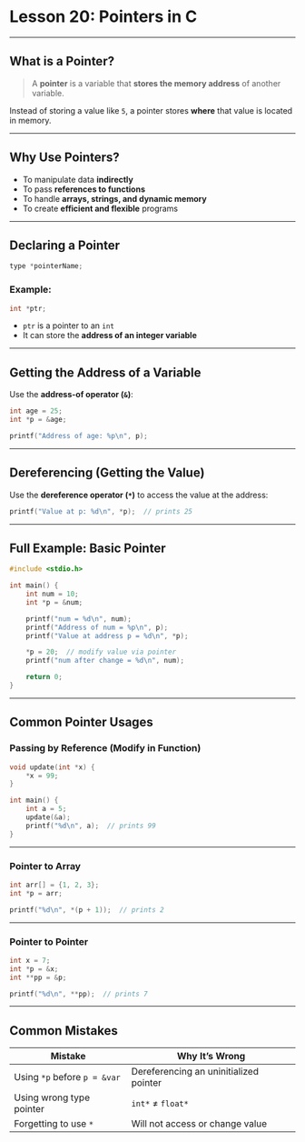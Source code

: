 # Lesson 20: Pointers in C

---

## What is a Pointer?

> A **pointer** is a variable that **stores the memory address** of another variable.

Instead of storing a value like `5`, a pointer stores **where** that value is located in memory.

---

## Why Use Pointers?

* To manipulate data **indirectly**
* To pass **references to functions**
* To handle **arrays, strings, and dynamic memory**
* To create **efficient and flexible** programs

---

## Declaring a Pointer

```c
type *pointerName;
```

### Example:

```c
int *ptr;
```

* `ptr` is a pointer to an `int`
* It can store the **address of an integer variable**

---

## Getting the Address of a Variable

Use the **address-of operator (`&`)**:

```c
int age = 25;
int *p = &age;

printf("Address of age: %p\n", p);
```

---

## Dereferencing (Getting the Value)

Use the **dereference operator (`*`)** to access the value at the address:

```c
printf("Value at p: %d\n", *p);  // prints 25
```

---

## Full Example: Basic Pointer

```c
#include <stdio.h>

int main() {
    int num = 10;
    int *p = &num;

    printf("num = %d\n", num);
    printf("Address of num = %p\n", p);
    printf("Value at address p = %d\n", *p);

    *p = 20;  // modify value via pointer
    printf("num after change = %d\n", num);

    return 0;
}
```

---

## Common Pointer Usages

### Passing by Reference (Modify in Function)

```c
void update(int *x) {
    *x = 99;
}

int main() {
    int a = 5;
    update(&a);
    printf("%d\n", a);  // prints 99
}
```

---

### Pointer to Array

```c
int arr[] = {1, 2, 3};
int *p = arr;

printf("%d\n", *(p + 1));  // prints 2
```

---

### Pointer to Pointer

```c
int x = 7;
int *p = &x;
int **pp = &p;

printf("%d\n", **pp);  // prints 7
```

---

## Common Mistakes

| Mistake                      | Why It’s Wrong                         |
| ---------------------------- | -------------------------------------- |
| Using `*p` before `p = &var` | Dereferencing an uninitialized pointer |
| Using wrong type pointer     | `int*` ≠ `float*`                      |
| Forgetting to use `*`        | Will not access or change value        |